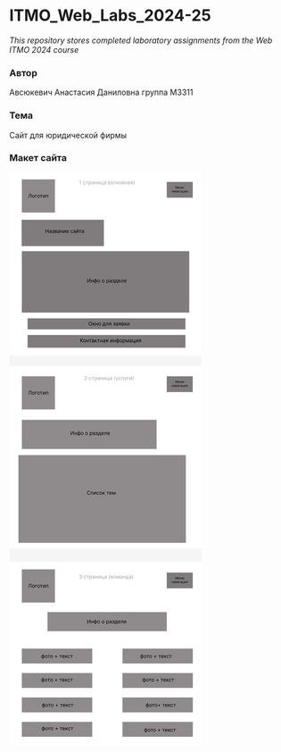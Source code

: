 # ITMO_Web_Labs_2024-25
_This repository stores completed laboratory assignments from the Web ITMO 2024 course_

### Автор
Авсюкевич Анастасия Даниловна 
группа М3311

### Тема
Сайт для юридической фирмы
### Макет сайта
![](https://github.com/nastyxxaavs/ITMO_Web_Labs_2024-25/blob/lab-1/shema.jpg)

